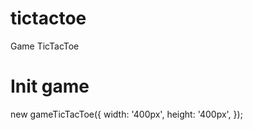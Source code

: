 # tictactoe
Game TicTacToe

# Init game

new gameTicTacToe({
      width: '400px', 
      height: '400px',
});
